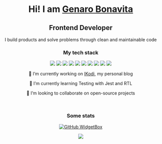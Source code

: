 <div align="center">

# Hi! I am [Genaro Bonavita](https://genarobonavita.dev)

## Frontend Developer

I build products and solve problems through clean and maintainable code

### My tech stack

![](https://img.shields.io/badge/HTML5-E34F26.svg?style=for-the-badge&logo=HTML5&logoColor=white)
![](https://img.shields.io/badge/CSS3-1572B6.svg?style=for-the-badge&logo=CSS3&logoColor=white)
![](https://img.shields.io/badge/JavaScript-F7DF1E.svg?style=for-the-badge&logo=JavaScript&logoColor=black)
![](https://img.shields.io/badge/TypeScript-3178C6.svg?style=for-the-badge&logo=TypeScript&logoColor=white)
![](https://img.shields.io/badge/React-61DAFB.svg?style=for-the-badge&logo=React&logoColor=black)
![](https://img.shields.io/badge/Next.js-000000.svg?style=for-the-badge&logo=nextdotjs&logoColor=white)
![](https://img.shields.io/badge/Tailwind%20CSS-06B6D4.svg?style=for-the-badge&logo=Tailwind-CSS&logoColor=white)
![](https://img.shields.io/badge/Node.js-339933.svg?style=for-the-badge&logo=nodedotjs&logoColor=white)
![](https://img.shields.io/badge/MongoDB-47A248.svg?style=for-the-badge&logo=MongoDB&logoColor=white)
![](https://img.shields.io/badge/Astro-FF5D01.svg?style=for-the-badge&logo=Astro&logoColor=white)


🔭 I’m currently working on [IKodi](https://ikodi.vercel.app), my personal blog

🌱 I’m currently learning Testing with Jest and RTL

👯 I’m looking to collaborate on open-source projects

<br>

### Some stats

[![GitHub WidgetBox](https://github-widgetbox.vercel.app/api/profile?theme=darkmode&username=genaroibc&data=followers,repositories,stars,commits)](https://github.com/genaroibc)

<!-- [![GitHub WidgetBox](https://github-widgetbox.vercel.app/api/skills?theme=nautilus&languages=js,ts,react,next,node,mongodb)](https://github.com/Jurredr/github-widgetbox) -->

 <!--
[![Top Langs](https://github-readme-stats.vercel.app/api?username=genaroibc&bg_color=161320&text_color=D9E0EE&icon_color=DDB6F2&title_color=96CDFB)](https://github.com/anuraghazra/github-readme-stats)
-->

![](https://github-readme-stats.vercel.app/api/top-langs/?username=genaroibc&bg_color=161320&text_color=D9E0EE&icon_color=DDB6F2&title_color=96CDFB&hide_border=false&include_all_commits=true&count_private=false&layout=compact)

</div>
